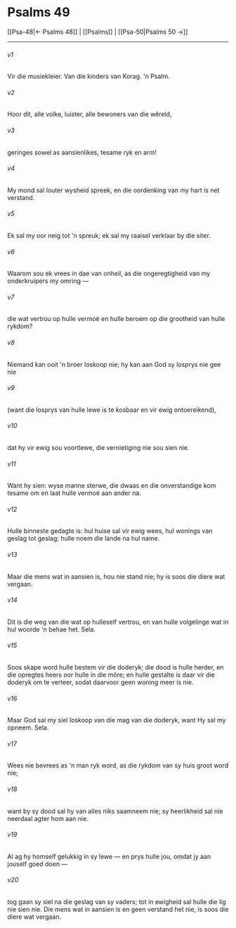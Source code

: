 # Psalms 49

[[Psa-48|← Psalms 48]] | [[Psalms]] | [[Psa-50|Psalms 50 →]]
***

###### v1
Vir die musiekleier. Van die kinders van Korag. 'n Psalm. 
###### v2
Hoor dit, alle volke, luister, alle bewoners van die wêreld, 
###### v3
geringes sowel as aansienlikes, tesame ryk en arm! 
###### v4
My mond sal louter wysheid spreek, en die oordenking van my hart is net verstand. 
###### v5
Ek sal my oor neig tot 'n spreuk; ek sal my raaisel verklaar by die siter. 
###### v6
Waarom sou ek vrees in dae van onheil, as die ongeregtigheid van my onderkruipers my omring — 
###### v7
die wat vertrou op hulle vermoë en hulle beroem op die grootheid van hulle rykdom? 
###### v8
Niemand kan ooit 'n broer loskoop nie; hy kan aan God sy losprys nie gee nie 
###### v9
(want die losprys van hulle lewe is te kosbaar en vir ewig ontoereikend), 
###### v10
dat hy vir ewig sou voortlewe, die vernietiging nie sou sien nie. 
###### v11
Want hy sien: wyse manne sterwe, die dwaas en die onverstandige kom tesame om en laat hulle vermoë aan ander na. 
###### v12
Hulle binneste gedagte is: hul huise sal vir ewig wees, hul wonings van geslag tot geslag; hulle noem die lande na hul name. 
###### v13
Maar die mens wat in aansien is, hou nie stand nie; hy is soos die diere wat vergaan. 
###### v14
Dit is die weg van die wat op hulleself vertrou, en van hulle volgelinge wat in hul woorde 'n behae het. Sela. 
###### v15
Soos skape word hulle bestem vir die doderyk; die dood is hulle herder, en die opregtes heers oor hulle in die môre; en hulle gestalte is daar vir die doderyk om te verteer, sodat daarvoor geen woning meer is nie. 
###### v16
Maar God sal my siel loskoop van die mag van die doderyk, want Hy sal my opneem. Sela. 
###### v17
Wees nie bevrees as 'n man ryk word, as die rykdom van sy huis groot word nie; 
###### v18
want by sy dood sal hy van alles niks saamneem nie; sy heerlikheid sal nie neerdaal agter hom aan nie. 
###### v19
Al ag hy homself gelukkig in sy lewe — en prys hulle jou, omdat jy aan jouself goed doen — 
###### v20
tog gaan sy siel na die geslag van sy vaders; tot in ewigheid sal hulle die lig nie sien nie. Die mens wat in aansien is en geen verstand het nie, is soos die diere wat vergaan. 
